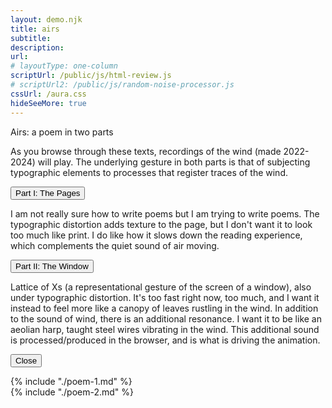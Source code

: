 ```yaml
---
layout: demo.njk
title: airs
subtitle: 
description: 
url: 
# layoutType: one-column
scriptUrl: /public/js/html-review.js
# scriptUrl2: /public/js/random-noise-processor.js
cssUrl: /aura.css
hideSeeMore: true
---
```

Airs: a poem in two parts

As you browse through these texts, recordings of the wind (made 2022-2024) will play. The underlying gesture in both parts is that of subjecting typographic elements to processes that register traces of the wind.

<div class="player">
  <!-- <p class="description">Part I: The Pages</p> -->
  <button class="start" data-part="part-1">Part I: The Pages</button>
  <footer>
    <p>I am not really sure how to write poems but I am trying to write poems. The typographic distortion adds texture to the page, but I don't want it to look too much like print. I do like how it slows down the reading experience, which complements the quiet sound of air moving.</p>
  </footer>
</div>

<div class="player">
  <!-- <p class="description">Part II: The Window</p> -->
  <button class="start" data-part="part-2">Part II: The Window</button>
  <footer>
    <p>Lattice of Xs (a representational gesture of the screen of a window), also under typographic distortion. It's too fast right now, too much, and I want it instead to feel more like a canopy of leaves rustling in the wind. In addition to the sound of wind, there is an additional resonance. I want it to be like an aeolian harp, taught steel wires vibrating in the wind. This additional sound is processed/produced in the browser, and is what is driving the animation.</p>
  </footer>
</div>

<button id="close">Close</button>
<div id="poems-container">
  <div id="part-1" class="poem-container">
    {% include "./poem-1.md" %}
  </div>
  <div id="part-2" class="poem-container">
    <!-- <canvas id="visualizer" width="512" height="512"></canvas> -->
    {% include "./poem-2.md" %}
  </div>

  



  <!-- <p id="text"></p> -->
   <!-- “Every crystal was a masterpiece of design and no one design was ever repeated. When a snowflake melted, that design was forever lost,” -->
   <!-- https://arc.net/l/quote/haruwzln -->
</div>



<!-- Prototype for the presentation of prose poetry on the page with a combination of visual manipulation, coloration, and animation.

The text for these poems come from research into the history of auras and fingerprinting. Using the [FingerprintJS](https://fingerprint.com/blog/browser-fingerprinting-techniques/) NPM library, the animation and coloration will be rendered differently across different browser profiles (not limited to user agent).

Approximately twenty of these poems will be presented in total, which readers can click through on mobile & desktop devices.


~~A proposal for a visual-text piece around the theme of the digital fingerprint.~~

~~As implemented by libraries like [FingerprintJS](https://fingerprint.com/blog/browser-fingerprinting-techniques/), websites can uniquely identify users based on a collection of machine-specific attributes that by themselves are insignificant but in aggregate are unlikely to be repeated across individuals.~~

~~My initial idea was to translate the visitor's digital fingerprint into a subtly animating color-field <em>aura</em>, which would appear differently for each visitor. Prose would be rendered alongside this aura, or alternatively, I was also thinking of presenting concrete poems, inspired by Dom Sylvestre Houedard ([example](https://images.fastcompany.com/image/upload/f_webp,q_auto,c_fit,w_1024,h_1024/wp-cms/uploads/2017/05/7-the-benedictine-monk-who-connected-concrete-poetry-1.jpg)).~~

~~I started tinkering with ways of animating the aura, to give it a more organic sense of texture, and to see what sort of text this might inspire me to write. But I got carried away with the animation and it became more like experimental film of the mid-twentieth century. So now I'm wondering whether a prose "film" might be closer to the format I'm interested in presenting, with the text appearing almost like subtitles.~~

~~I think there's a few different directions this project might go, but the content would ultimately be a sort of meditation on the connection between digital fingerprint and aura. And while I think it would be educational to address surveillance technology, I plan to focus the overall tone towards something that feels numinous, as opposed to didactic.~~

~~Click below to see a very rough prototype of color-field animation as a sort of film.~~ -->

<!-- In addition to the prose poems, the visual presentation will translate the visitor's digital fingerprint into a subtly animating color-field "aura", which will appear differently for each visitor. -->

<!-- SVG filter seems like a good way of customizing the aura to a specific color palette without having to write explicit pixel logic -->
<!-- https://css-irl.info/into-the-matrix-with-svg-filters/ -->
<svg viewBox="0 0 600 400" width="600" height="400" xmlns:xlink="http://www.w3.org/1999/xlink">
  <defs>
    <filter id="test">
      <feColorMatrix in="SourceGraphic"
        type="matrix"
        values="0 1 0 0 0
                0 1 0 0 0
                0 1 0 0 0
                0 0 0 1 0" />
    </filter>
    <filter id="duo">
      <feColorMatrix in="SourceGraphic"
        type="matrix"
        values="1 1 1 0 0
		            0 0 0 -0.5 0
		            0 0 0 0.2 0
		            0 0 0 1 0 " />
    </filter>
    <filter id="black-to-transparent">
        <feColorMatrix type="matrix" values="
          1 0 0 0 0
          0 1 0 0 0
          0 0 1 0 0
          1 1 1 1 -1" />
      </filter>
     <filter id="dis-filter">
      <feImage xlink:href="" result="dis-filter" preserveAspectRatio="xMidYMid meet" width="430px" x="20" y="0"></feImage><feDisplacementMap in2="dis-filter" in="SourceGraphic" scale="15" xChannelSelector="A" yChannelSelector="R"></feDisplacementMap>
     </filter> 
      <filter id="displacementFilter">
    <feTurbulence
      type="turbulence"
      baseFrequency="0.05"
      numOctaves="2"
      result="turbulence" />
    <feDisplacementMap
      in2="turbulence"
      in="SourceGraphic"
      scale="50"
      xChannelSelector="R"
      yChannelSelector="G" />
    </filter>
    <filter id="wind-filter">
      <feImage xlink:href="/public/html-review/santa-ana-winds.jpg" result="slide-0" preserveAspectRatio="xMidYMid meet" width="860px" x="15px" y="0"></feImage>
      <feDisplacementMap in2="slide-0" in="SourceGraphic" scale="8" xChannelSelector="G" yChannelSelector="R"></feDisplacementMap>
    </filter>
  </defs>
</svg>